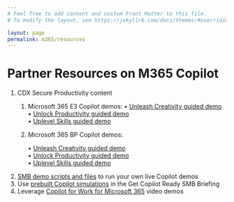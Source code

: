 ```yaml
---
# Feel free to add content and custom Front Matter to this file.
# To modify the layout, see https://jekyllrb.com/docs/themes/#overriding-theme-defaults

layout: page
permalink: m365/resources
---
```


# Partner Resources on M365 Copilot

1. CDX Secure Productivity content
    1. Microsoft 365 E3 Copilot demos:
        • [Unleash Creativity guided demo](https://cdx.transform.microsoft.com/experience-detail/c726b9b6-b49f-4809-bdc1-45d7107cd4f7)  
        • [Unlock Productivity guided demo](https://cdx.transform.microsoft.com/experience-detail/e3892476-a457-4f99-9db7-2ea13f0e055e)  
        • [Uplevel Skills guided demo](https://cdx.transform.microsoft.com/experience-detail/b1dd75d2-a76d-4a3f-9397-f3861cec0673)

    1. Microsoft 365 BP Copilot demos:

        • [Unleash Creativity guided demo](https://regale.cloud/Microsoft/viewer/2582/elevate-productivity-unleash-creativity-for-smbs/index.html)  
        • [Unlock Productivity guided demo](https://regale.cloud/Microsoft/viewer/2569/elevate-productivity-unlock-productivity-for-smbs/index.html#/0/0)  
        • [Uplevel Skills guided demo](https://regale.cloud/Microsoft/viewer/2583/elevate-productivity-uplevel-skills-for-smbs/index.html#/0/0)
2. [SMB demo scripts and files](https://cloudpartners.transform.microsoft.com/download?assetname=assets%2FCopilot-for-Microsoft365-SMB-Partner-Demo-Script-and-Supporting-Files.zip&download=1) to run your own live Copilot demos
3. Use [prebuilt Copilot simulations](https://regale.cloud/Microsoft/viewer/2752/get-ai-ready-briefing-home-page/index.html) in the Get Copilot Ready SMB Briefing
4. Leverage [Copilot for Work for Microsoft 365](https://www.microsoft.com/en-us/microsoft-365/copilot-for-work) video demos

